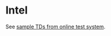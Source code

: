 # Intel
See [sample TDs from online test system](https://github.com/w3c/wot/blob/master/testing/online/intel_sample_tds.jsonld).
